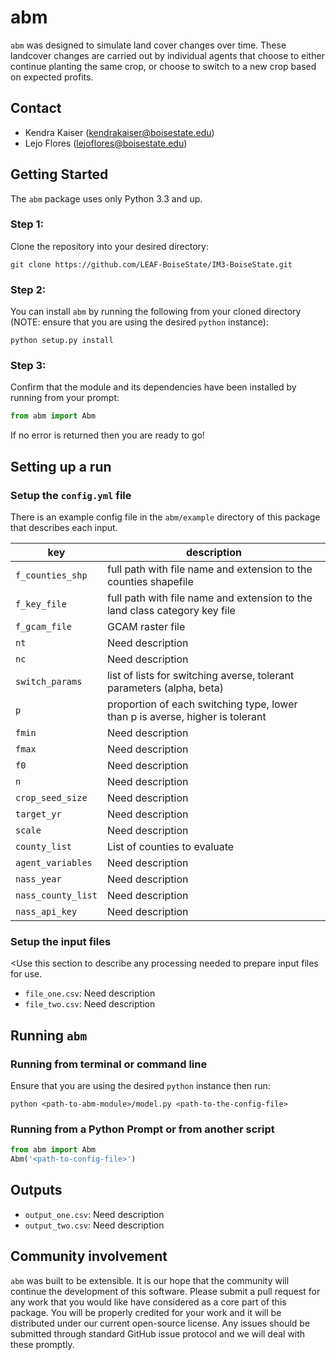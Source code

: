 # abm

`abm` was designed to simulate land cover changes over time. These landcover changes are carried out by individual agents that choose to either continue planting the same crop, or choose to switch to a new crop based on expected profits.

## Contact
- Kendra Kaiser (kendrakaiser@boisestate.edu)
- Lejo Flores (lejoflores@boisestate.edu)

## Getting Started
The `abm` package uses only Python 3.3 and up.

### Step 1:
Clone the repository into your desired directory:

`git clone https://github.com/LEAF-BoiseState/IM3-BoiseState.git`

### Step 2:
You can install `abm` by running the following from your cloned directory (NOTE: ensure that you are using the desired `python` instance):

`python setup.py install`

### Step 3:
Confirm that the module and its dependencies have been installed by running from your prompt:

```python
from abm import Abm
```

If no error is returned then you are ready to go!

## Setting up a run

### Setup the `config.yml` file
There is an example config file in the `abm/example` directory of this package that describes each input.

| key | description |
| -- | -- |
| `f_counties_shp` | full path with file name and extension to the counties shapefile |
| `f_key_file` | full path with file name and extension to the land class category key file |
| `f_gcam_file` | GCAM raster file |
| `nt` | Need description |
| `nc` | Need description |
| `switch_params` | list of lists for switching averse, tolerant parameters (alpha, beta) |
| `p` | proportion of each switching type, lower than p is averse, higher is tolerant |
| `fmin` | Need description |
| `fmax` | Need description |
| `f0` | Need description |
| `n` | Need description |
| `crop_seed_size` | Need description |
| `target_yr` | Need description |
| `scale` | Need description |
| `county_list` | List of counties to evaluate |
| `agent_variables` | Need description |
| `nass_year` | Need description |
| `nass_county_list` | Need description |
| `nass_api_key` | Need description |

### Setup the input files
<Use this section to describe any processing needed to prepare input files for use.

- `file_one.csv`:  Need description
- `file_two.csv`:  Need description

## Running `abm`

### Running from terminal or command line
Ensure that you are using the desired `python` instance then run:

`python <path-to-abm-module>/model.py <path-to-the-config-file>`

### Running from a Python Prompt or from another script

```python
from abm import Abm
Abm('<path-to-config-file>')
```

## Outputs
<Use this section to describe the outputs>

- `output_one.csv`:  Need description
- `output_two.csv`:  Need description

## Community involvement
`abm` was built to be extensible.  It is our hope that the community will continue the development of this software.  Please submit a pull request for any work that you would like have considered as a core part of this package.  You will be properly credited for your work and it will be distributed under our current open-source license.  Any issues should be submitted through standard GitHub issue protocol and we will deal with these promptly.
